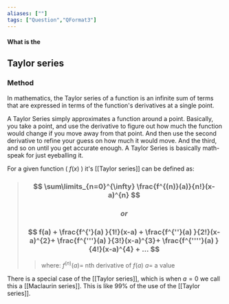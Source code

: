 ```yaml
---
aliases: [""]
tags: ["Question","QFormat3"]
---
```


#### What is the
## Taylor series
### Method
In mathematics, the Taylor series of a function is an infinite sum of terms that are expressed in terms of the function's derivatives at a single point.

A Taylor Series simply approximates a function around a point. Basically, you take a point, and use the derivative to figure out how much the function would change if you move away from that point. And then use the second derivative to refine your guess on how much it would move. And the third, and so on until you get accurate enough. A Taylor Series is basically math-speak for just eyeballing it.

For a given function ( $f(x)$ ) it's [[Taylor series]] can be defined as:

> ### $$ \sum\limits_{n=0}^{\infty} \frac{f^{(n)}(a)}{n!}(x-a)^{n} $$
> ### $$or$$
> ### $$ f(a) + \frac{f^{'}(a) }{1!}(x-a) + \frac{f^{''}(a) }{2!}(x-a)^{2}+ \frac{f^{'''}(a) }{3!}(x-a)^{3}+ \frac{f^{''''}(a) }{4!}(x-a)^{4} + ... $$ 
>> where:
>> $f^{(n)}(a)=$ nth derivative of $f(a)$
>> $a=$ a value

There is a special case of the [[Taylor series]], which is when $a=0$ we call this a [[Maclaurin series]]. This is like 99% of the use of the [[Taylor series]].